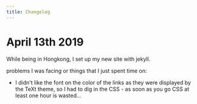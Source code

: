 ```yaml
---
title: Changelog
---
```


# April 13th 2019

While being in Hongkong, I set up my new site with jekyll.

problems I was facing or things that I just spent time on:

* I didn't like the font on the color of the links as they were displayed by the TeXt theme, so I had to dig in the CSS - as soon as you go CSS at least one hour is wasted...